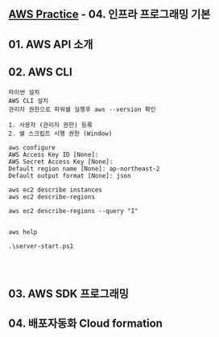 ## [AWS Practice](../readme.md) - 04. 인프라 프로그래밍 기본

## 01. AWS API 소개

## 02. AWS CLI

```
파이썬 설치
AWS CLI 설치
관리자 권한으로 파워쉘 실행후 aws --version 확인

1. 사용자 (관리자 권한) 등록
2. 쉘 스크립트 시행 권한 (Window)

aws configure
AWS Access Key ID [None]:
AWS Secret Access Key [None]:
Default region name [None]: ap-northeast-2
Default output format [None]: json

aws ec2 describe instances
aws ec2 describe-regions

aws ec2 describe-regions --query "I"


aws help

```

```
.\server-start.ps1




```

## 03. AWS SDK 프로그래밍

## 04. 배포자동화 Cloud formation
